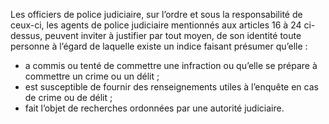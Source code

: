Les officiers de police judiciaire, sur l’ordre et sous la responsabilité de ceux-ci, les agents de police judiciaire mentionnés aux articles 16 à 24 ci-dessus, peuvent inviter à justifier par tout moyen, de son identité toute personne à l’égard de laquelle existe un indice faisant présumer qu’elle :
- a commis ou tenté de commettre une infraction ou qu’elle se prépare à commettre un crime ou un délit ;
- est susceptible de fournir des renseignements utiles à l’enquête en cas de crime ou de délit ;
- fait l’objet de recherches ordonnées par une autorité judiciaire.